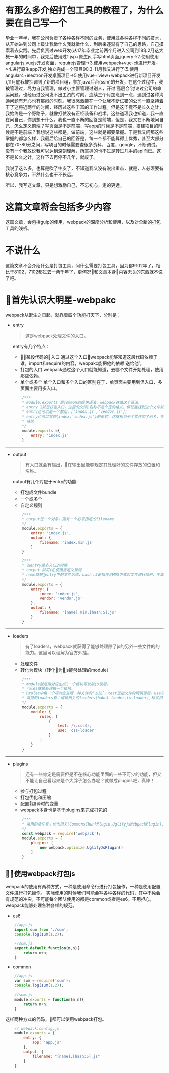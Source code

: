 # 有那么多介绍打包工具的教程了，为什么要在自己写一个

毕业一年半，我在公司负责了各种各样不同的业务，使用过各种各样不同的技术，从开始进到公司上级让我做什么我就做什么，到后来逐渐有了自己的思路，自己摸索着去实践。先后负责过web开发(从17年毕业之前两个月进入公司到18年2月这大概一年的时间中，我先后使用过1.jsp+原生js,手写html页面,jquery->2.使用使用angularjs,vuejs开发页面，requirejs管理->3.使用webpack+vue-cli进行开发->4.进行原生app开发,独立完成一个项目90,3-11月我又进行了(5.使用angular4+electron开发桌面项目->5.使用vue+iview+webpack进行新项目开发
),11月底我被抽调到了新的项目组，参加java后台(ssm)的开发，在这个过程中，我被管理过，尽力自我管理，做过小主管管理过别人，开过‘高层会’讨论过公司的命运问题。也经历过公司发不出工资的时刻，连续三个月加班到一点，遇到过各种沟通问题有开心也有郁闷的时刻。我很感激能在一个让我不断试错的公司一直坚持着干了这将近两年的时间，经历过这些丰富的工作过程。但是这毕竟不是长久之计，我始终是一个野路子，就像打仗没有正经装备和战术。这些道理我也知道，我一直在问自己，你到想干什么。我也一直不断的回答是前端，但是，我又在不断地问自己，怎么定义前端？写页面是不是前端，写app的时候是不是前端，搭建项目的时候是不是前端？我想说这些都是，做前端，这些就是都要掌握。于是我又问那这些掌握的都怎么样，我最后给自己的回答是，每一个都不能算得上优秀，甚至大部分都在70-80分之间，写项目的时候需要查很多资料，百度，google，不断调试。没有一个我敢说我可以达到深刻理解，所掌握的也不过是转过几手的api而已。这不是长久之计，这样下去再停不几年，就废了。

我说了这么多，也算是吹了牛皮了，不知道我又没有说出重点，就是，人必须要有核心竞争力，不然什么也干不长远。

所以，我写这文章，只是想激励自己，不忘初心，走的更远。

# 这篇文章将会包括多少内容

这篇文章，会包括gulp的使用，webpack的深度分析和使用，以及对全新的打包工具的浅析。

# 不说什么

这篇文章不会介绍什么是打包工具，问什么需要打包工具，因为都9102年了，相比于8102，7102都过去一两千年了，更何况和文章本身内容无关的东西就不说了吧。

# 首先认识大明星-webpakc

webpack从诞生之日起，就靠着四个功能打天下，分别是：
- entry
    > 这是webpack处理文件的入口。

    entry有几个特点：
    - 某段代码的入口
        通过这个入口webpack能够知道这段代码依赖于谁，import和require的内容，webpakc能把他的依赖‘送给他’。
    - 打包的入口
        webpack通过这个入口就能知道，去哪个文件开始处理，使用那些依赖。
    - 单个或多个
        单个入口和多个入口的区别在于，单页面主要用到但入口，多页面主要用多入口。
    ```javascript
        /***
        * module.exports 是common的模块语法，webpack遵循这个语法。
        * entry 就是打包入口，这里的文件名称不是个定的格式，保证能找到这个文件就行。
        * entry也可以是一个数组，['index.js','vendor.js'];
        * entry也可以写成{index:'index.js'}的形式，这就相当于个文件加了别名，在打包的过程中可以继续识别这个文件。
        * 待续
        */
        module.exports ={
            entry: 'index.js'
        }
    ```
-----------
- output
    > 有入口就会有输出，在输出里能够规定其处理好的文件存放的位置和名称。

    output有几个对应于entry的功能:
    - 打包成文件bundle
    - 一个或多个
    - 自定义规则
    ```javascript
        /***
        * output是一个对象，拥有一个必须指定的filename
        */
        module.exports = {
            entry: 'index.js',
            output: {
                filename: 'index.min.js'
            }
        }
    ```
    ```javascript
        /***
        * 当entry是多入口的时候
        * output 就可以使用自定义规则
        * name就是entry中的文件名称，hash：5是指使用MD5方式对文件进行加密，生成一个版本号。
        */
        module.exports = {
            entry: {
                index: 'index.js',
                vendor: 'vendor.js'
            },
            output: {
                filename: '[name].min.[hash:5].js'
            }
        }
    ```
----------
- loaders
    > 有了loaders，webpack就获得了能够处理除了js的另外一些文件的的能力。这里可以理解为官方外挂。
    
    - 处理文件
    - 转化为模块（转化为js能够处理的module）
    ```javascript
        /***
        * module就是指对应生成一个模块可以被js使用。
        * rules就是处理每一个模块。
        * rules中每一个项对应处理一种文件的‘方法’，test是指文件的明明规则，use就是loaders。
        * 常见的loaders有：编译相关的loaders(babel-loader,ts-loader),样式相关的loaders(style-loader,css-loader,less-loader,postcss-loader),文件相关(file-loader,url-loader)
        */
        module.exports = {
            module: {
                rules: [
                    {
                        test: /\.css$/,
                        use: 'css-loader'
                    }
                ]
            }
        }
    ```
----------
- plugins
    > 还有一些肯定是需要但是不在核心功能里面的一些不可少的功能，但又不能让自己看起来是个大胖子怎么办呢？就做成plugins吧，真棒！
    
    - 参与打包过程
    - 打包优化和压缩
    - 配置编译时的变量
    - webpack本身也是基于plugins来完成打包的
    ```javascript
        /***
        * 常用的插件有：优化相关(CommonsChunkPlugin,UglifyjsWebpackPlugin),功能相关(ExtractTextWebpackPlugin,HtmlWebpackPlugin,HotModuleReplacementPlugin,CopyWebpackPlugin)
        */
        const webpack = require('webpack');
        module.exports = {
            plugins: [
                new webpack.optimize.UglifyJsPlugin()
            ]
        }
    ```
## 使用webpack打包js
webpack的使用有两种方式，一种是使用命令行进行打包操作，一种是使用配置文件进行打包操作。
实际使用的时候我们可能会写各种各样的代码，其中不免会有规范的冲突，不可能每个团队使用的都是common或者是es6。不用担心，webpack能够处理各种各样的规范。
- es6
```javascript
    //app.js
    import sum from './sum';
    console.log(sum(1,2));
```

```javascript
    //sum.js
    export default function(m,n){
        return m+n;
    }
```
- common
```javascript
    //app.js
    var sum = require('sum');
    console.log(sum(1,2));
```

```javascript
    //sum.js
    module.exports = function(m,n){
        return m+n;
    }
```
这样两种方式的代码，都可以使用webpack打包。
```javascript
    // webpack.config.js
    module.exports = {
        entry: {
            app: 'app.js'
        },
        output: {
            filename: "[name].[hash:5].js"
        }
    }
```